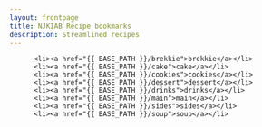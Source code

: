 ```yaml
---
layout: frontpage
title: NJKIAB Recipe bookmarks
description: Streamlined recipes
---
```


          <li><a href="{{ BASE_PATH }}/brekkie">brekkie</a></li>
          <li><a href="{{ BASE_PATH }}/cake">cake</a></li>
          <li><a href="{{ BASE_PATH }}/cookies">cookies</a></li>
          <li><a href="{{ BASE_PATH }}/dessert">dessert</a></li>
          <li><a href="{{ BASE_PATH }}/drinks">drinks</a></li>
          <li><a href="{{ BASE_PATH }}/main">main</a></li>
          <li><a href="{{ BASE_PATH }}/sides">sides</a></li>
          <li><a href="{{ BASE_PATH }}/soup">soup</a></li>

